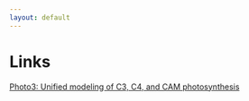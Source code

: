 ```yaml
---
layout: default
---
```


# Links

[Photo3: Unified modeling of C3, C4, and CAM photosynthesis](https://samhartz.github.io/Photo3/)
